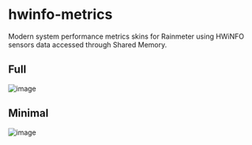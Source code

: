 # hwinfo-metrics

Modern system performance metrics skins for Rainmeter using HWiNFO sensors data accessed through Shared Memory.

## Full
![image](https://github.com/user-attachments/assets/84af303e-3dfd-497f-a187-af54b40af61e)

## Minimal
![image](https://github.com/user-attachments/assets/963ff3e5-5967-4e8c-a355-2cb02eda0bd5)
